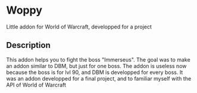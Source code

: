 # Woppy
Little addon for World of Warcraft, developped for a project

## Description
This addon helps you to fight the boss "Immerseus". The goal was to make an addon similar to DBM, but just for one boss. The addon is useless now because the boss is for lvl 90, and DBM is developped for every boss. It was an addon developped for a final project, and to familiar myself with the API of World of Warcraft

